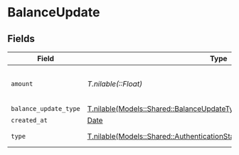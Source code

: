 # BalanceUpdate


## Fields

| Field                                                                                                                                            | Type                                                                                                                                             | Required                                                                                                                                         | Description                                                                                                                                      |
| ------------------------------------------------------------------------------------------------------------------------------------------------ | ------------------------------------------------------------------------------------------------------------------------------------------------ | ------------------------------------------------------------------------------------------------------------------------------------------------ | ------------------------------------------------------------------------------------------------------------------------------------------------ |
| `amount`                                                                                                                                         | *T.nilable(::Float)*                                                                                                                             | :heavy_minus_sign:                                                                                                                               | The amount of the balance update.                                                                                                                |
| `balance_update_type`                                                                                                                            | [T.nilable(Models::Shared::BalanceUpdateType)](../../models/shared/balanceupdatetype.md)                                                         | :heavy_minus_sign:                                                                                                                               | N/A                                                                                                                                              |
| `created_at`                                                                                                                                     | [Date](https://ruby-doc.org/stdlib-2.6.1/libdoc/date/rdoc/Date.html)                                                                             | :heavy_minus_sign:                                                                                                                               | N/A                                                                                                                                              |
| `type`                                                                                                                                           | [T.nilable(Models::Shared::AuthenticationStatusResponseSchemasEventsType)](../../models/shared/authenticationstatusresponseschemaseventstype.md) | :heavy_minus_sign:                                                                                                                               | The type of the event.                                                                                                                           |